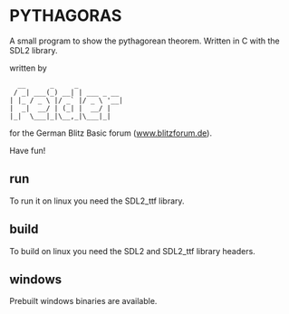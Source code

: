 # PYTHAGORAS

A small program to show the pythagorean theorem.
Written in C with the SDL2 library.

written by 
```
  __      _     _
 / _| ___(_) __| | ___ _ __
| |_ / _ \ |/ _` |/ _ \ '__|
|  _|  __/ | (_| |  __/ |
|_|  \___|_|\__,_|\___|_|
```
for the German Blitz Basic forum (www.blitzforum.de).

Have fun!



## run
To run it on linux you need the SDL2_ttf library.

## build
To build on linux you need the SDL2 and SDL2_ttf library headers.

## windows
Prebuilt windows binaries are available.

